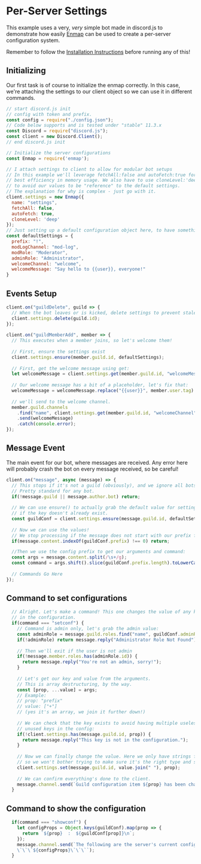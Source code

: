 # Per-Server Settings

This example uses a very, _very_ simple bot made in discord.js to demonstrate how easily [Enmap](https://www.npmjs.com/package/enmap) can be used to create a per-server configuration system.

Remember to follow the [Installation Instructions](../install/) before running any of this!

## Initializing

Our first task is of course to initialize the enmap correctly. In this case, we're attaching the settings to our client object so we can use it in different commands. 

```javascript
// start discord.js init
// config with token and prefix.
const config = require("./config.json"); 
// Code below supports and is tested under "stable" 11.3.x
const Discord = require("discord.js");
const client = new Discord.Client();
// end discord.js init

// Initialize the server configurations
const Enmap = require('enmap');

// I attach settings to client to allow for modular bot setups
// In this example we'll leverage fetchAll:false and autoFetch:true for
// best efficiency in memory usage. We also have to use cloneLevel:'deep'
// to avoid our values to be "reference" to the default settings.
// The explanation for why is complex - just go with it.
client.settings = new Enmap({
  name: "settings",
  fetchAll: false,
  autoFetch: true,
  cloneLevel: 'deep'
});
// Just setting up a default configuration object here, to have something to insert.
const defaultSettings = {
  prefix: "!",
  modLogChannel: "mod-log",
  modRole: "Moderator",
  adminRole: "Administrator",
  welcomeChannel: "welcome",
  welcomeMessage: "Say hello to {{user}}, everyone!"
}
```

## Events Setup

```javascript
client.on("guildDelete", guild => {
  // When the bot leaves or is kicked, delete settings to prevent stale entries.
  client.settings.delete(guild.id);
});
  
client.on("guildMemberAdd", member => {
  // This executes when a member joins, so let's welcome them!
  
  // First, ensure the settings exist
  client.settings.ensure(member.guild.id, defaultSettings);
  
  // First, get the welcome message using get: 
  let welcomeMessage = client.settings.get(member.guild.id, "welcomeMessage");
  
  // Our welcome message has a bit of a placeholder, let's fix that:
  welcomeMessage = welcomeMessage.replace("{{user}}", member.user.tag)
  
  // we'll send to the welcome channel.
  member.guild.channels
    .find("name", client.settings.get(member.guild.id, "welcomeChannel"))
    .send(welcomeMessage)
    .catch(console.error);
});
```

## Message Event

The main event for our bot, where messages are received. Any error here will probably crash the bot on every message received, so be careful!

```javascript
client.on("message", async (message) => {
  // This stops if it's not a guild (obviously), and we ignore all bots.
  // Pretty standard for any bot.
  if(!message.guild || message.author.bot) return;
  
  // We can use ensure() to actually grab the default value for settings,
  // if the key doesn't already exist. 
  const guildConf = client.settings.ensure(message.guild.id, defaultSettings);
  
  // Now we can use the values! 
  // We stop processing if the message does not start with our prefix for this guild.
  if(message.content.indexOf(guildConf.prefix) !== 0) return;

  //Then we use the config prefix to get our arguments and command:
  const args = message.content.split(/\s+/g);
  const command = args.shift().slice(guildConf.prefix.length).toLowerCase();
  
  // Commands Go Here
});
```

## Command to set configurations

```javascript
  // Alright. Let's make a command! This one changes the value of any key
  // in the configuration.
  if(command === "setconf") {
    // Command is admin only, let's grab the admin value: 
    const adminRole = message.guild.roles.find("name", guildConf.adminRole);
    if(!adminRole) return message.reply("Administrator Role Not Found");
    
    // Then we'll exit if the user is not admin
    if(!message.member.roles.has(adminRole.id)) {
      return message.reply("You're not an admin, sorry!");
    }
    
    // Let's get our key and value from the arguments. 
    // This is array destructuring, by the way. 
    const [prop, ...value] = args;
    // Example: 
    // prop: "prefix"
    // value: ["+"]
    // (yes it's an array, we join it further down!)
    
    // We can check that the key exists to avoid having multiple useless, 
    // unused keys in the config:
    if(!client.settings.has(message.guild.id, prop)) {
      return message.reply("This key is not in the configuration.");
    }
    
    // Now we can finally change the value. Here we only have strings for values 
    // so we won't bother trying to make sure it's the right type and such. 
    client.settings.set(message.guild.id, value.join(" "), prop);
    
    // We can confirm everything's done to the client.
    message.channel.send(`Guild configuration item ${prop} has been changed to:\n\`${value.join(" ")}\``);
  }
```

## Command to show the configuration

```javascript
  if(command === "showconf") {
    let configProps = Object.keys(guildConf).map(prop => {
      return `${prop}  :  ${guildConf[prop]}\n`;
    });
    message.channel.send(`The following are the server's current configuration:
    \`\`\`${configProps}\`\`\``);
  }
```



